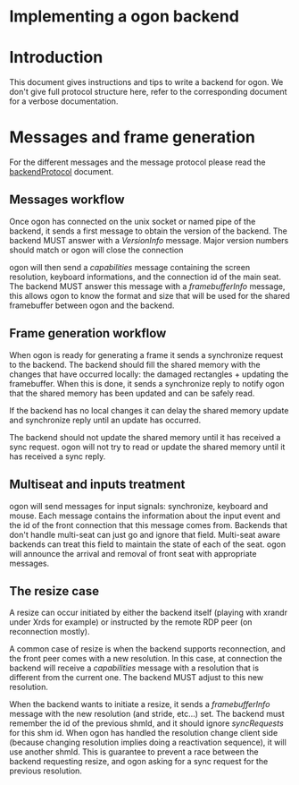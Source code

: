Implementing a ogon backend
=============

# Introduction

This document gives instructions and tips to write a backend for ogon. We don't give
full protocol structure here, refer to the corresponding document for a verbose documentation.


# Messages and frame generation

For the different messages and the message protocol please read the [backendProtocol](backendProtocol.md) document.


## Messages workflow

Once ogon has connected on the unix socket or named pipe of the backend, it sends a first
message to obtain the version of the backend. The backend MUST answer with
a _VersionInfo_ message. Major version numbers should match or ogon will
close the connection

ogon will then send a _capabilities_ message containing the screen resolution, keyboard
informations, and the connection id of the main seat. The backend MUST answer this message
with a _framebufferInfo_ message, this allows ogon to know the format and size that will 
be used for the shared framebuffer between ogon and the backend.

## Frame generation workflow

When ogon is ready for generating a frame it sends a synchronize request to the backend. The
backend should fill the shared memory with the changes that have occurred locally:
the damaged rectangles + updating the framebuffer. When this is done, it sends a synchronize
reply to notify ogon that the shared memory has been updated and can be safely read. 

If the backend has no local changes it can delay the shared memory update and synchronize reply until an update
has occurred.

The backend should not update the shared memory until it has received a sync request. ogon will not try
to read or update the shared memory until it has received a sync reply.


## Multiseat and inputs treatment

ogon will send messages for input signals: synchronize, keyboard and mouse. Each message contains
the information about the input event and the id of the front connection that this message comes from. 
Backends that don't handle multi-seat can just go and ignore that field. Multi-seat aware backends
can treat this field to maintain the state of each of the seat. ogon will announce the arrival 
and removal of front seat with appropriate messages. 


## The resize case

A resize can occur initiated by either the backend itself (playing with xrandr under
Xrds for example) or instructed by the remote RDP peer (on reconnection mostly).

A common case of resize is when the backend supports reconnection, and the front peer comes
with a new resolution. In this case, at connection the backend will receive a _capabilities_
message with a resolution that is different from the current one. The backend MUST adjust to this
new resolution. 

When the backend wants to initiate a resize, it sends a _framebufferInfo_ message with
the new resolution (and stride, etc...) set. The backend must remember the id of the previous
shmId, and it should ignore _syncRequests_ for this shm id. When ogon has handled the
resolution change client side (because changing resolution implies doing a reactivation 
sequence), it will use another shmId. This is guarantee to prevent a race between the 
backend requesting resize, and ogon asking for a sync request for the previous resolution.  


